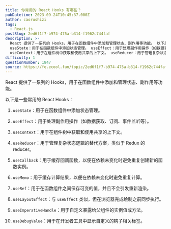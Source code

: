 ```yaml
---
title: 你常用的 React Hooks 有哪些？
pubDatetime: 2023-09-24T10:45:37.000Z
author: caorushizi
tags:
  - React.js
postSlug: 2ed6f1f7-b974-475a-b314-f1962c744faf
description: >-
  React 提供了一系列的 Hooks，用于在函数组件中添加和管理状态、副作用等功能。 以下是一些常用的 React Hooks：
  useState：用于在函数组件中添加状态管理。 useEffect：用于处理副作用操作（如数据获取、订阅、事件监听等）。
  useContext：用于在组件树中获取和使用共享的上下文。 useReducer：用于管理复杂状态逻辑的替代方案，类似于 Redux 的 re
difficulty: 1
questionNumber: 1847
source: https://fe.ecool.fun/topic/2ed6f1f7-b974-475a-b314-f1962c744faf
---
```


React 提供了一系列的 Hooks，用于在函数组件中添加和管理状态、副作用等功能。

以下是一些常用的 React Hooks：

1. `useState`：用于在函数组件中添加状态管理。

2. `useEffect`：用于处理副作用操作（如数据获取、订阅、事件监听等）。

3. `useContext`：用于在组件树中获取和使用共享的上下文。

4. `useReducer`：用于管理复杂状态逻辑的替代方案，类似于 Redux 的 reducer。

5. `useCallback`：用于缓存回调函数，以便在依赖未变化时避免重复创建新的函数实例。

6. `useMemo`：用于缓存计算结果，以便在依赖未变化时避免重复计算。

7. `useRef`：用于在函数组件之间保存可变的值，并且不会引发重新渲染。

8. `useLayoutEffect`：与 `useEffect` 类似，但在浏览器完成绘制之前同步执行。

9. `useImperativeHandle`：用于自定义暴露给父组件的实例值或方法。

10. `useDebugValue`：用于在开发者工具中显示自定义的钩子相关标签。
